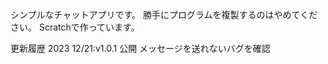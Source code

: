 シンプルなチャットアプリです。
勝手にプログラムを複製するのはやめてください。
Scratchで作っています。

更新履歴
2023 12/21:v1.0.1 公開
           メッセージを送れないバグを確認
